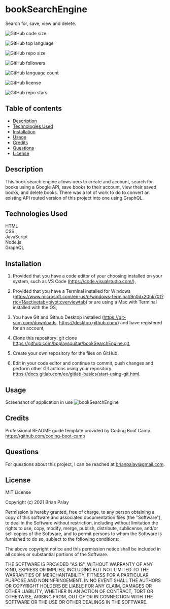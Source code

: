 # bookSearchEngine
Search for, save, view and delete.

![GitHub code size](https://img.shields.io/github/languages/code-size/bpplaysguitar/bookSearchEngine?color=FFADAD&logo=GitHub&logoColor=FFADAD&style=flat)

![GitHub top language](https://img.shields.io/github/languages/top/bpplaysguitar/bookSearchEngine?color=FFD6A5&logo=GitHub&logoColor=FFD6A5&style=flat)  

![GitHub repo size](https://img.shields.io/github/repo-size/bpplaysguitar/bookSearchEngine?color=FDFFB6&logo=GitHub&logoColor=FDFFB6&style=flat)  

![GitHub followers](https://img.shields.io/github/followers/bpplaysguitar?color=CAFFBF&logo=GitHub&logoColor=CAFFBF&style=flat)  

![GitHub language count](https://img.shields.io/github/languages/count/bpplaysguitar/bookSearchEngine?color=9BF6FF&logo=GitHub&logoColor=9BF6FF&style=flat)  

![GitHub license](https://img.shields.io/github/license/bpplaysguitar/bookSearchEngine?color=A0C4FF&logo=GitHub&logoColor=A0C4FF&style=flat)  

![GitHub repo stars](https://img.shields.io/github/stars/bpplaysguitar/bookSearchEngine?color=BDB2FF&logo=GitHub&logoColor=BDB2FF&style=flat)  


## Table of contents
* [Description](#description)
* [Technologies Used](#technologies-used)
* [Installation](#installation)
* [Usage](#usage)
* [Credits](#credits)
* [Questions](#questions)      
* [License](#license)


## Description
This book search engine allows uers to create and account, search for books using a Google API, save books to their account, view their saved books, and delete books. There was a lot of work to do to convert an existing API routed version of this project into one using GraphQL.

## Technologies Used
HTML<br>
CSS<br>
JavaScript<br>
Node.js<br>
GraphQL<br>

      
## Installation

1. Provided that you have a code editor of your choosing installed on your system, such as VS Code (https://code.visualstudio.com/),

2. Provided that you have a Terminal installed for Windows (https://www.microsoft.com/en-us/p/windows-terminal/9n0dx20hk701?rtc=1&activetab=pivot:overviewtab) or are using a Mac with Terminal installed with the OS,

3. You have Git and Github Desktop installed (https://git-scm.com/downloads, https://desktop.github.com/) and have registered for an account,

4. Clone this repository:
git clone https://github.com/bpplaysguitar/bookSearchEngine.git,

5. Create your own repository for the files on GitHub.

6. Edit in your code editor and continue to commit, push changes and perform other Git actions using your repository https://docs.gitlab.com/ee/gitlab-basics/start-using-git.html.
      

## Usage
Screenshot of application in use
![bookSearchEngine](/public/assets/images/screenshot.png)
<br>

      
## Credits
Professional README guide template provided by Coding Boot Camp. https://github.com/coding-boot-camp


## Questions
For questions about this project, I can be reached at brianpalay@gmail.com.

## License
MIT License

Copyright (c) 2021 Brian Palay

Permission is hereby granted, free of charge, to any person obtaining a copy
of this software and associated documentation files (the "Software"), to deal
in the Software without restriction, including without limitation the rights
to use, copy, modify, merge, publish, distribute, sublicense, and/or sell
copies of the Software, and to permit persons to whom the Software is
furnished to do so, subject to the following conditions:

The above copyright notice and this permission notice shall be included in all
copies or substantial portions of the Software.

THE SOFTWARE IS PROVIDED "AS IS", WITHOUT WARRANTY OF ANY KIND, EXPRESS OR
IMPLIED, INCLUDING BUT NOT LIMITED TO THE WARRANTIES OF MERCHANTABILITY,
FITNESS FOR A PARTICULAR PURPOSE AND NONINFRINGEMENT. IN NO EVENT SHALL THE
AUTHORS OR COPYRIGHT HOLDERS BE LIABLE FOR ANY CLAIM, DAMAGES OR OTHER
LIABILITY, WHETHER IN AN ACTION OF CONTRACT, TORT OR OTHERWISE, ARISING FROM,
OUT OF OR IN CONNECTION WITH THE SOFTWARE OR THE USE OR OTHER DEALINGS IN THE
SOFTWARE.
